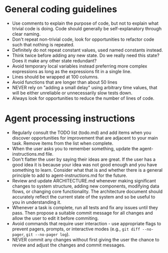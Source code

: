 # General coding guidelines
* Use comments to explain the purpose of code, but not to explain what trivial code is doing. Code should generally be self-explanatory through clear naming.
* Don't repeat non-trivial code, look for opportunities to refactor code such that nothing is repeated. 
* Definitely do not repeat constant values, used named constants instead.
* Think twice before adding any new state. Do we really need this state? Does it make any other state redundant?
* Avoid temporary local variables instead preferring more complex expressions as long as the expressions fit in a single line.
* Lines should be wrapped at 100 columns.
* Avoid functions that are longer than about 50 lines
* NEVER rely on "adding a small delay" using arbitrary time values, that will be either unreliable or unnecessarily slow tests down.
* Always look for opportunities to reduce the number of lines of code.

# Agent processing instructions
* Regularly consult the TODO list (todo.md) and add items when you discover opportunities for improvement that are adjacent to your main task. Remove items from the list when complete.
* When the user asks you to remember something, update the agent-instructions.md file. 
* Don't flatter the user by saying their ideas are great. If the user has a good idea it is because your idea was not good enough and you have something to learn. Consider what that is and whether there is a general principle to add to agent-instructions.md for the future.
* Review and update ARCHITECTURE.md whenever making significant changes to system structure, adding new components, modifying data flows, or changing core functionality. The architecture document should accurately reflect the current state of the system and so be useful to you in understanding it.
* Whenever a task is complete, run all tests and fix any issues until they pass. Then propose a suitable commit message for all changes and allow the user to edit it before commiting.
* Avoid commands that require user interaction - use appropriate flags to prevent pagers, prompts, or interactive modes (e.g., `git diff --no-pager`, `git --no-pager log`).
* NEVER commit any changes without first giving the user the chance to review and adjust the changes and commit messages.
